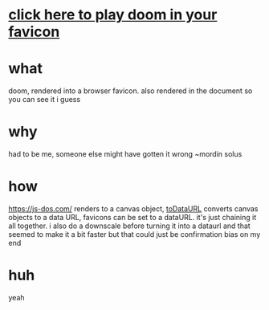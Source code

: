 # [click here to play doom in your favicon](https://vidferris.github.io/FaviconDoom/favicondoom.html)

# what
doom, rendered into a browser favicon. also rendered in the document so you can see it i guess

# why
had to be me, someone else might have gotten it wrong ~mordin solus

# how
https://js-dos.com/ renders to a canvas object, [toDataURL](https://developer.mozilla.org/en-US/docs/Web/API/HTMLCanvasElement/toDataURL) converts canvas objects to a data URL, favicons can be set to a dataURL. it's just chaining it all together. i also do a downscale before turning it into a dataurl and that seemed to make it a bit faster but that could just be confirmation bias on my end

# huh
yeah
